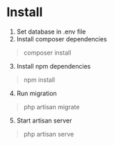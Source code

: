 # Install

1) Set database in .env file
2) Install composer dependencies
> composer install
3) Install npm dependencies
> npm install
4) Run migration
> php artisan migrate
5) Start artisan server
> php artisan serve
